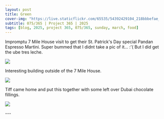 ```yaml
---
layout: post
title: Green
cover-img: "https://live.staticflickr.com/65535/54392429104_218bbbefae_h.jpg"
subtitle: 075/365 | Project 365 | 2025
tags: [blog, 2025, project 365, 075/365, sunday, march, food]
---
```

<style>
  .intro-header.big-img {
    background-position:center; 
  }
</style>
Impromptu 7 Mile House visit to get their St. Patrick's Day special Pandan Espresso Martini. Super bummed that I didnt take a pic of it... :'( But I did get the ube tres leche.
<p class="post-img-wrap">
  <img src="https://live.staticflickr.com/65535/54391363567_acdb57e579_h.jpg">
</p>
Interesting building outside of the 7 Mile House.
<p class="post-img-wrap">
  <img src="https://live.staticflickr.com/65535/54392615205_fd19cb477d_h.jpg">
</p>
Tiff came home and put this together with some left over Dubai chocolate fillings.
<p class="post-img-wrap">
  <img src="https://live.staticflickr.com/65535/54392241761_cfb7f3bf15_h.jpg">
</p>
---

